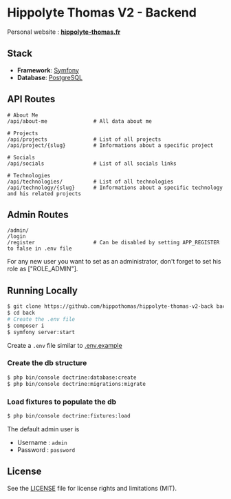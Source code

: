 # Hippolyte Thomas V2 - Backend

Personal website : **[hippolyte-thomas.fr](https://hippolyte-thomas.fr/)**

## Stack
- **Framework**: [Symfony](https://symfony.com/)
- **Database**: [PostgreSQL](https://www.postgresql.org/)

## API Routes

```ApacheConf
# About Me
/api/about-me               # All data about me 

# Projects
/api/projects               # List of all projects
/api/project/{slug}         # Informations about a specific project

# Socials
/api/socials                # List of all socials links

# Technologies
/api/technologies/          # List of all technologies
/api/technology/{slug}      # Informations about a specific technology and his related projects
```

## Admin Routes
```ApacheConf
/admin/
/login
/register                   # Can be disabled by setting APP_REGISTER to false in .env file
```
For any new user you want to set as an administrator, don't forget to set his role as ["ROLE_ADMIN"].

## Running Locally


```bash
$ git clone https://github.com/hippothomas/hippolyte-thomas-v2-back back
$ cd back
# Create the .env file
$ composer i
$ symfony server:start
```

Create a `.env` file similar to [.env.example](.env.example)

### Create the db structure
```bash
$ php bin/console doctrine:database:create
$ php bin/console doctrine:migrations:migrate
```

### Load fixtures to populate the db
```bash
$ php bin/console doctrine:fixtures:load
```

The default admin user is
- Username : `admin`
- Password : `password`

## License

See the [LICENSE](LICENSE.md) file for license rights and limitations (MIT).